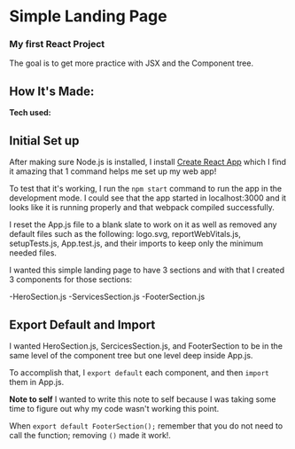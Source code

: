# Simple Landing Page

### My first React Project

The goal is to get more practice with JSX and the Component tree.

## How It's Made:

**Tech used:**

## Initial Set up

After making sure Node.js is installed, I install [Create React App](https://create-react-app.dev/) which I find it amazing that 1 command helps me set up my web app!

To test that it's working, I run the `npm start` command to run the app in the development mode. I could see that the app started in localhost:3000 and it looks like it is running properly and that webpack compiled successfully.

I reset the App.js file to a blank slate to work on it as well as removed any default files such as the following: logo.svg, reportWebVitals.js, setupTests.js, App.test.js, and their imports to keep only the minimum needed files.

I wanted this simple landing page to have 3 sections and with that I created 3 components for those sections:

-HeroSection.js
-ServicesSection.js
-FooterSection.js

## Export Default and Import

I wanted HeroSection.js, SercicesSection.js, and FooterSection to be in the same level of the component tree but one level deep inside App.js.

To accomplish that, I `export default` each component, and then `import` them in App.js.

**Note to self** I wanted to write this note to self because I was taking some time to figure out why my code wasn't working this point.

When `export default FooterSection();` remember that you do not need to call the function; removing `()` made it work!.
